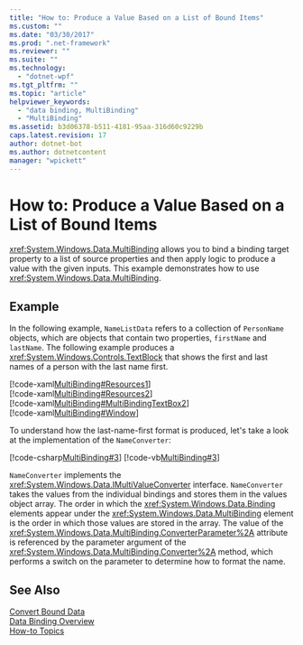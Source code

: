 ```yaml
---
title: "How to: Produce a Value Based on a List of Bound Items"
ms.custom: ""
ms.date: "03/30/2017"
ms.prod: ".net-framework"
ms.reviewer: ""
ms.suite: ""
ms.technology: 
  - "dotnet-wpf"
ms.tgt_pltfrm: ""
ms.topic: "article"
helpviewer_keywords: 
  - "data binding, MultiBinding"
  - "MultiBinding"
ms.assetid: b3d06378-b511-4181-95aa-316d60c9229b
caps.latest.revision: 17
author: dotnet-bot
ms.author: dotnetcontent
manager: "wpickett"
---
```

# How to: Produce a Value Based on a List of Bound Items
<xref:System.Windows.Data.MultiBinding> allows you to bind a binding target property to a list of source properties and then apply logic to produce a value with the given inputs. This example demonstrates how to use <xref:System.Windows.Data.MultiBinding>.  
  
## Example  
 In the following example, `NameListData` refers to a collection of `PersonName` objects, which are objects that contain two properties, `firstName` and `lastName`. The following example produces a <xref:System.Windows.Controls.TextBlock> that shows the first and last names of a person with the last name first.  
  
 [!code-xaml[MultiBinding#Resources1](../../../../samples/snippets/csharp/VS_Snippets_Wpf/MultiBinding/CSharp/Window1.xaml#resources1)]  
[!code-xaml[MultiBinding#Resources2](../../../../samples/snippets/csharp/VS_Snippets_Wpf/MultiBinding/CSharp/Window1.xaml#resources2)]  
[!code-xaml[MultiBinding#MultiBindingTextBox2](../../../../samples/snippets/csharp/VS_Snippets_Wpf/MultiBinding/CSharp/Window1.xaml#multibindingtextbox2)]  
[!code-xaml[MultiBinding#Window](../../../../samples/snippets/csharp/VS_Snippets_Wpf/MultiBinding/CSharp/Window1.xaml#window)]  
  
 To understand how the last-name-first format is produced, let's take a look at the implementation of the `NameConverter`:  
  
 [!code-csharp[MultiBinding#3](../../../../samples/snippets/csharp/VS_Snippets_Wpf/MultiBinding/CSharp/NameConverter.cs#3)]
 [!code-vb[MultiBinding#3](../../../../samples/snippets/visualbasic/VS_Snippets_Wpf/MultiBinding/VisualBasic/NameConverter.vb#3)]  
  
 `NameConverter` implements the <xref:System.Windows.Data.IMultiValueConverter> interface. `NameConverter` takes the values from the individual bindings and stores them in the values object array. The order in which the <xref:System.Windows.Data.Binding> elements appear under the <xref:System.Windows.Data.MultiBinding> element is the order in which those values are stored in the array. The value of the <xref:System.Windows.Data.MultiBinding.ConverterParameter%2A> attribute is referenced by the parameter argument of the <xref:System.Windows.Data.MultiBinding.Converter%2A> method, which performs a switch on the parameter to determine how to format the name.  
  
## See Also  
 [Convert Bound Data](../../../../docs/framework/wpf/data/how-to-convert-bound-data.md)   
 [Data Binding Overview](../../../../docs/framework/wpf/data/data-binding-overview.md)   
 [How-to Topics](../../../../docs/framework/wpf/data/data-binding-how-to-topics.md)
